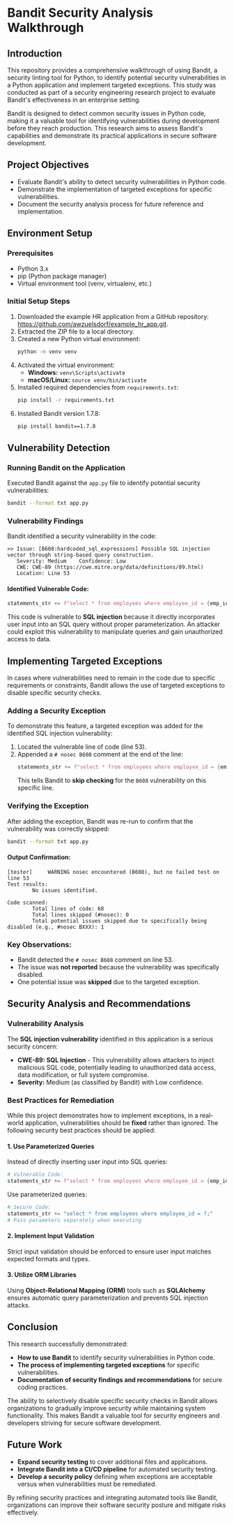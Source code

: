# Bandit Security Analysis Walkthrough

## Introduction
This repository provides a comprehensive walkthrough of using Bandit, a security linting tool for Python, to identify potential security vulnerabilities in a Python application and implement targeted exceptions. This study was conducted as part of a security engineering research project to evaluate Bandit's effectiveness in an enterprise setting.

Bandit is designed to detect common security issues in Python code, making it a valuable tool for identifying vulnerabilities during development before they reach production. This research aims to assess Bandit's capabilities and demonstrate its practical applications in secure software development.

## Project Objectives
- Evaluate Bandit's ability to detect security vulnerabilities in Python code.
- Demonstrate the implementation of targeted exceptions for specific vulnerabilities.
- Document the security analysis process for future reference and implementation.

## Environment Setup

### Prerequisites
- Python 3.x
- pip (Python package manager)
- Virtual environment tool (venv, virtualenv, etc.)

### Initial Setup Steps
1. Downloaded the example HR application from a GitHub repository: https://github.com/awzuelsdorf/example_hr_app.git.
2. Extracted the ZIP file to a local directory.
3. Created a new Python virtual environment:
   ```bash
   python -m venv venv
   ```
4. Activated the virtual environment:
   - **Windows:** `venv\Scripts\activate`
   - **macOS/Linux:** `source venv/bin/activate`
5. Installed required dependencies from `requirements.txt`:
   ```bash
   pip install -r requirements.txt
   ```
6. Installed Bandit version 1.7.8:
   ```bash
   pip install bandit==1.7.8
   ```

## Vulnerability Detection

### Running Bandit on the Application
Executed Bandit against the `app.py` file to identify potential security vulnerabilities:
```bash
bandit --format txt app.py
```

### Vulnerability Findings
Bandit identified a security vulnerability in the code:
```
>> Issue: [B608:hardcoded_sql_expressions] Possible SQL injection vector through string-based query construction.
   Severity: Medium    Confidence: Low
   CWE: CWE-89 (https://cwe.mitre.org/data/definitions/89.html)
   Location: Line 53
```

#### Identified Vulnerable Code:
```python
statements_str += f"select * from employees where employee_id = {emp_id};"
```

This code is vulnerable to **SQL injection** because it directly incorporates user input into an SQL query without proper parameterization. An attacker could exploit this vulnerability to manipulate queries and gain unauthorized access to data.

## Implementing Targeted Exceptions

In cases where vulnerabilities need to remain in the code due to specific requirements or constraints, Bandit allows the use of targeted exceptions to disable specific security checks.

### Adding a Security Exception
To demonstrate this feature, a targeted exception was added for the identified SQL injection vulnerability:

1. Located the vulnerable line of code (line 53).
2. Appended a `# nosec B608` comment at the end of the line:
   ```python
   statements_str += f"select * from employees where employee_id = {emp_id};"  # nosec B608
   ```
   This tells Bandit to **skip checking** for the `B608` vulnerability on this specific line.

### Verifying the Exception
After adding the exception, Bandit was re-run to confirm that the vulnerability was correctly skipped:
```bash
bandit --format txt app.py
```

#### Output Confirmation:
```
[tester]     WARNING nosec encountered (B608), but no failed test on line 53
Test results:
        No issues identified.

Code scanned:
        Total lines of code: 68
        Total lines skipped (#nosec): 0
        Total potential issues skipped due to specifically being disabled (e.g., #nosec BXXX): 1
```

### Key Observations:
- Bandit detected the `# nosec B608` comment on line 53.
- The issue was **not reported** because the vulnerability was specifically disabled.
- One potential issue was **skipped** due to the targeted exception.

## Security Analysis and Recommendations

### Vulnerability Analysis
The **SQL injection vulnerability** identified in this application is a serious security concern:
- **CWE-89: SQL Injection** - This vulnerability allows attackers to inject malicious SQL code, potentially leading to unauthorized data access, data modification, or full system compromise.
- **Severity:** Medium (as classified by Bandit) with Low confidence.

### Best Practices for Remediation
While this project demonstrates how to implement exceptions, in a real-world application, vulnerabilities should be **fixed** rather than ignored. The following security best practices should be applied:

#### 1. Use Parameterized Queries
Instead of directly inserting user input into SQL queries:
```python
# Vulnerable Code:
statements_str += f"select * from employees where employee_id = {emp_id};"
```
Use parameterized queries:
```python
# Secure Code:
statements_str += "select * from employees where employee_id = ?;"
# Pass parameters separately when executing
```
#### 2. Implement Input Validation
Strict input validation should be enforced to ensure user input matches expected formats and types.

#### 3. Utilize ORM Libraries
Using **Object-Relational Mapping (ORM)** tools such as **SQLAlchemy** ensures automatic query parameterization and prevents SQL injection attacks.

## Conclusion
This research successfully demonstrated:
- **How to use Bandit** to identify security vulnerabilities in Python code.
- **The process of implementing targeted exceptions** for specific vulnerabilities.
- **Documentation of security findings and recommendations** for secure coding practices.

The ability to selectively disable specific security checks in Bandit allows organizations to gradually improve security while maintaining system functionality. This makes Bandit a valuable tool for security engineers and developers striving for secure software development.

## Future Work
- **Expand security testing** to cover additional files and applications.
- **Integrate Bandit into a CI/CD pipeline** for automated security testing.
- **Develop a security policy** defining when exceptions are acceptable versus when vulnerabilities must be remediated.

By refining security practices and integrating automated tools like Bandit, organizations can improve their software security posture and mitigate risks effectively.

